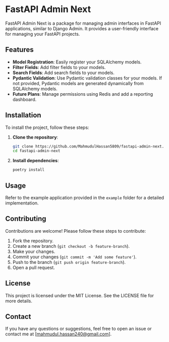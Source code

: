 

# FastAPI Admin Next

FastAPI Admin Next is a package for managing admin interfaces in FastAPI applications, similar to Django Admin. It provides a user-friendly interface for managing your FastAPI projects.

## Features

- **Model Registration**: Easily register your SQLAlchemy models.
- **Filter Fields**: Add filter fields to your models.
- **Search Fields**: Add search fields to your models.
- **Pydantic Validation**: Use Pydantic validation classes for your models. If not provided, Pydantic models are generated dynamically from SQLAlchemy models.
- **Future Plans**: Manage permissions using Redis and add a reporting dashboard.

## Installation

To install the project, follow these steps:

1. **Clone the repository**:
    ```bash
    git clone https://github.com/MahmudulHassan5809/fastapi-admin-next.git
    cd fastapi-admin-next
    ```

2. **Install dependencies**:
    ```bash
    poetry install
    ```


## Usage

Refer to the example application provided in the `example` folder for a detailed implementation.


## Contributing

Contributions are welcome! Please follow these steps to contribute:

1. Fork the repository.
2. Create a new branch (`git checkout -b feature-branch`).
3. Make your changes.
4. Commit your changes (`git commit -m 'Add some feature'`).
5. Push to the branch (`git push origin feature-branch`).
6. Open a pull request.

## License

This project is licensed under the MIT License. See the LICENSE file for more details.

## Contact

If you have any questions or suggestions, feel free to open an issue or contact me at [mahmudul.hassan240@gmail.com].
